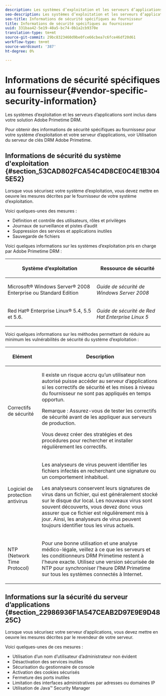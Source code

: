 ```yaml
---
description: Les systèmes d’exploitation et les serveurs d’applications sont inclus dans votre solution Adobe Primetime DRM.
seo-description: Les systèmes d’exploitation et les serveurs d’applications sont inclus dans votre solution Adobe Primetime DRM.
seo-title: Informations de sécurité spécifiques au fournisseur
title: Informations de sécurité spécifiques au fournisseur
uuid: 331baa42-5e19-40a5-bc74-0b1a2cb9370e
translation-type: tm+mt
source-git-commit: 29bc8323460d9be0fce66cbea7c6fce46df20d61
workflow-type: tm+mt
source-wordcount: '387'
ht-degree: 0%

---
```



# Informations de sécurité spécifiques au fournisseur{#vendor-specific-security-information}

Les systèmes d’exploitation et les serveurs d’applications sont inclus dans votre solution Adobe Primetime DRM.

Pour obtenir des informations de sécurité spécifiques au fournisseur pour votre système d’exploitation et votre serveur d’applications, voir Utilisation du serveur de clés DRM Adobe Primetime.

## Informations de sécurité du système d&#39;exploitation {#section_53CAD802FCA54C4D8CE0C4E1B3045E52}

Lorsque vous sécurisez votre système d’exploitation, vous devez mettre en oeuvre les mesures décrites par le fournisseur de votre système d’exploitation.

Voici quelques-unes des mesures :

* Définition et contrôle des utilisateurs, rôles et privilèges
* Journaux de surveillance et pistes d’audit
* Suppression des services et applications inutiles
* Sauvegarde de fichiers

Voici quelques informations sur les systèmes d’exploitation pris en charge par Adobe Primetime DRM :

<table frame="all" colsep="1" rowsep="1" class="+ topic/table adobe-d/table " id="table_ugl_kjz_n4"> 
 <thead class="- topic/thead "> 
  <tr rowsep="1" class="- topic/row "> 
   <th colname="1" class="- topic/entry entry"> <p class="- topic/p ">Système d’exploitation </p> </th> 
   <th colname="2" class="- topic/entry entry"> <p class="- topic/p ">Ressource de sécurité </p> </th> 
  </tr> 
 </thead>
 <tbody class="- topic/tbody "> 
  <tr rowsep="1" class="- topic/row "> 
   <td colname="1" class="- topic/entry "> <p class="- topic/p ">Microsoft® Windows Server® 2008 Enterprise ou Standard Edition </p> </td> 
   <td colname="2" class="- topic/entry "> <p class="- topic/p "><i class="+ topic/ph hi-d/i ">Guide de sécurité de Windows Server 2008</i> </p> </td> 
  </tr> 
  <tr rowsep="0" class="- topic/row "> 
   <td colname="1" class="- topic/entry "> <p class="- topic/p ">Red Hat® Enterprise Linux® 5.4, 5.5 et 5.6. </p> </td> 
   <td colname="2" class="- topic/entry "> <p class="- topic/p "><i class="+ topic/ph hi-d/i ">Guide de sécurité de Red Hat Enterprise Linux 5</i> </p> </td> 
  </tr> 
 </tbody> 
</table>

Voici quelques informations sur les méthodes permettant de réduire au minimum les vulnérabilités de sécurité du système d’exploitation :

<table frame="all" colsep="1" rowsep="1" class="+ topic/table adobe-d/table " id="table_whl_kjz_n4"> 
 <thead class="- topic/thead "> 
  <tr rowsep="1" class="- topic/row "> 
   <th colname="1" class="- topic/entry entry"> <p class="- topic/p ">Elément </p> </th> 
   <th colname="2" class="- topic/entry entry"> <p class="- topic/p ">Description </p> </th> 
  </tr> 
 </thead>
 <tbody class="- topic/tbody "> 
  <tr rowsep="1" class="- topic/row "> 
   <td colname="1" class="- topic/entry "> <p class="- topic/p ">Correctifs de sécurité </p> </td> 
   <td colname="2" class="- topic/entry "> <p class="- topic/p ">Il existe un risque accru qu’un utilisateur non autorisé puisse accéder au serveur d’applications si les correctifs de sécurité et les mises à niveau du fournisseur ne sont pas appliqués en temps opportun. </p> <p>Remarque :  Assurez-vous de tester les correctifs de sécurité avant de les appliquer aux serveurs de production. </p> <p class="- topic/p ">Vous devez créer des stratégies et des procédures pour rechercher et installer régulièrement les correctifs. </p> </td> 
  </tr> 
  <tr rowsep="1" class="- topic/row "> 
   <td colname="1" class="- topic/entry "> <p class="- topic/p ">Logiciel de protection antivirus </p> </td> 
   <td colname="2" class="- topic/entry "> <p class="- topic/p ">Les analyseurs de virus peuvent identifier les fichiers infectés en recherchant une signature ou un comportement inhabituel. </p> <p>Les analyseurs conservent leurs signatures de virus dans un fichier, qui est généralement stocké sur le disque dur local. Les nouveaux virus sont souvent découverts, vous devez donc vous assurer que ce fichier est régulièrement mis à jour. Ainsi, les analyseurs de virus peuvent toujours identifier tous les virus actuels. </p> </td> 
  </tr> 
  <tr rowsep="0" class="- topic/row "> 
   <td colname="1" class="- topic/entry "> <p class="- topic/p ">NTP (Network Time Protocol) </p> </td> 
   <td colname="2" class="- topic/entry "> <p class="- topic/p ">Pour une bonne utilisation et une analyse médico-légale, veillez à ce que les serveurs et les conditionneurs DRM Primetime restent à l'heure exacte. Utilisez une version sécurisée de NTP pour synchroniser l'heure DRM Primetime sur tous les systèmes connectés à Internet. </p> </td> 
  </tr> 
 </tbody> 
</table>

## Informations sur la sécurité du serveur d’applications {#section_22986936F1A547CEAB2D97E9E9D4825C}

Lorsque vous sécurisez votre serveur d’applications, vous devez mettre en oeuvre les mesures décrites par le revendeur de votre serveur.

Voici quelques-unes de ces mesures :

* Utilisation d’un nom d’utilisateur d’administrateur non évident
* Désactivation des services inutiles
* Sécurisation du gestionnaire de console
* Activation des cookies sécurisés
* Fermeture des ports inutiles
* Limitation des interfaces administratives par adresses ou domaines IP
* Utilisation de Java™ Security Manager

